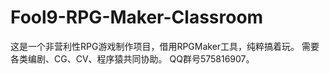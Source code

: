 # Fool9-RPG-Maker-Classroom
这是一个非营利性RPG游戏制作项目，借用RPGMaker工具，纯粹搞着玩。
需要各类编剧、CG、CV、程序猿共同协助。
QQ群号575816907。 
